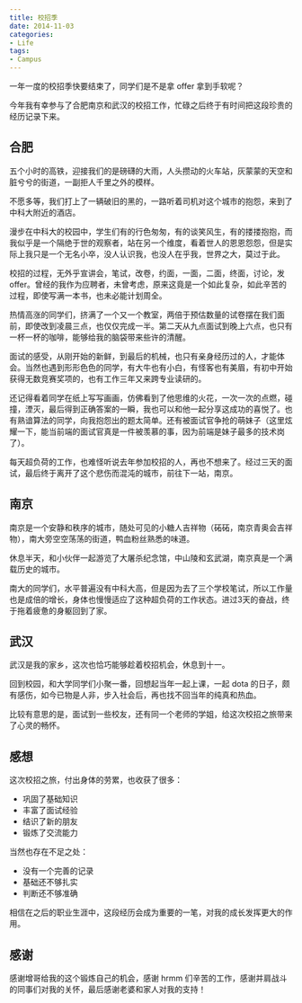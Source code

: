 ```yaml
---
title: 校招季
date: 2014-11-03
categories:
- Life
tags:
- Campus
---
```


一年一度的校招季快要结束了，同学们是不是拿 offer 拿到手软呢？

今年我有幸参与了合肥南京和武汉的校招工作，忙碌之后终于有时间把这段珍贵的经历记录下来。

<!-- more -->

## 合肥

五个小时的高铁，迎接我们的是磅礴的大雨，人头攒动的火车站，灰蒙蒙的天空和脏兮兮的街道，一副拒人千里之外的模样。

不愿多等，我们打上了一辆破旧的黑的，一路听着司机对这个城市的抱怨，来到了中科大附近的酒店。

漫步在中科大的校园中，学生们有的行色匆匆，有的谈笑风生，有的搂搂抱抱，而我似乎是一个隔绝于世的观察者，站在另一个维度，看着世人的恩恩怨怨，但是实际上我只是一个无名小卒，没人认识我，也没人在乎我，世界之大，莫过于此。

校招的过程，无外乎宣讲会，笔试，改卷，约面，一面，二面，终面，讨论，发 offer。曾经的我作为应聘者，未曾考虑，原来这竟是一个如此复杂，如此辛苦的过程，即使写满一本书，也未必能计划周全。

热情高涨的同学们，挤满了一个又一个教室，两倍于预估数量的试卷摆在我们面前，即使改到凌晨三点，也仅仅完成一半。第二天从九点面试到晚上六点，也只有一杯一杯的咖啡，能够给我的脑袋带来些许的清醒。

面试的感受，从刚开始的新鲜，到最后的机械，也只有亲身经历过的人，才能体会。当然也遇到形形色色的同学，有大牛也有小白，有怪客也有美眉，有初中开始获得无数竞赛奖项的，也有工作三年又来跨专业读研的。

还记得看着同学在纸上写写画画，仿佛看到了他思维的火花，一次一次的点燃，碰撞，湮灭，最后得到正确答案的一瞬，我也可以和他一起分享这成功的喜悦了。也有熟谙算法的同学，向我抱怨出的题太简单。还有被面试官争抢的萌妹子（这里炫耀一下，能当前端的面试官真是一件被羡慕的事，因为前端是妹子最多的技术岗了）。

每天超负荷的工作，也难怪听说去年参加校招的人，再也不想来了。经过三天的面试，最后终于离开了这个悲伤而混沌的城市，前往下一站，南京。

## 南京

南京是一个安静和秩序的城市，随处可见的小糖人吉祥物（砳砳，南京青奥会吉祥物），南大旁空空荡荡的街道，鸭血粉丝熟悉的味道。

休息半天，和小伙伴一起游览了大屠杀纪念馆，中山陵和玄武湖，南京真是一个满载历史的城市。

南大的同学们，水平普遍没有中科大高，但是因为去了三个学校笔试，所以工作量也是成倍的增长，身体也慢慢适应了这种超负荷的工作状态。进过3天的奋战，终于拖着疲惫的身躯回到了家。

## 武汉

武汉是我的家乡，这次也恰巧能够趁着校招机会，休息到十一。

回到校园，和大学同学们小聚一番，回想起当年一起上课，一起 dota 的日子，颇有感伤，如今已物是人非，步入社会后，再也找不回当年的纯真和热血。

比较有意思的是，面试到一些校友，还有同一个老师的学姐，给这次校招之旅带来了心灵的畅怀。

## 感想

这次校招之旅，付出身体的劳累，也收获了很多：

- 巩固了基础知识
- 丰富了面试经验
- 结识了新的朋友
- 锻炼了交流能力

当然也存在不足之处：
- 没有一个完善的记录
- 基础还不够扎实
- 判断还不够准确

相信在之后的职业生涯中，这段经历会成为重要的一笔，对我的成长发挥更大的作用。

## 感谢

感谢增哥给我的这个锻炼自己的机会，感谢 hrmm 们辛苦的工作，感谢并肩战斗的同事们对我的关怀，最后感谢老婆和家人对我的支持！

